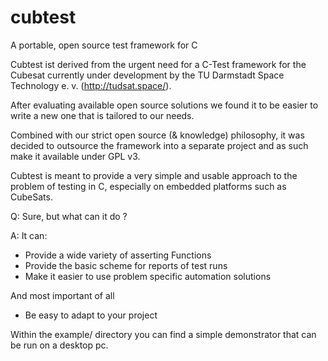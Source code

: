 # cubtest
A portable, open source test framework for C

Cubtest ist derived from the urgent need for a C-Test framework for
the Cubesat currently under development by the TU Darmstadt Space Technology e. v. (http://tudsat.space/).

After evaluating available open source solutions we found it to be easier to write a new one that is tailored to our needs.

Combined with our strict open source (& knowledge) philosophy, it was decided to outsource 
the framework into a separate project and as such make it available under GPL v3.

Cubtest is meant to provide a very simple and usable approach to the problem of testing in C,
especially on embedded platforms such as CubeSats.

Q: Sure, but what can it do ?

A: It can:

- Provide a wide variety of asserting Functions
- Provide the basic scheme for reports of test runs
- Make it easier to use problem specific automation solutions

And most important of all 

- Be easy to adapt to your project


Within the example/ directory you can find a simple demonstrator that can be run on a desktop pc.
